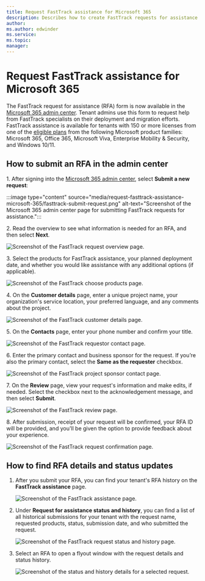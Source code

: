 ```yaml
---
title: Request FastTrack assistance for Microsoft 365
description: Describes how to create FastTrack requests for assistance in Microsoft 365 admin center.
author:
ms.author: edwinder
ms.service:
ms.topic:
manager:
---
```

# Request FastTrack assistance for Microsoft 365

The FastTrack request for assistance (RFA) form is now available in the [Microsoft 365 admin center](https://go.microsoft.com/fwlink/?linkid=2226341). Tenant admins use this form to request help from FastTrack specialists on their deployment and migration efforts. FastTrack assistance is available for tenants with 150 or more licenses from one of the [eligible plans](/microsoft-365/fasttrack/eligibility) from the following Microsoft product families: Microsoft 365, Office 365, Microsoft Viva, Enterprise Mobility & Security, and Windows 10/11.

## How to submit an RFA in the admin center

1. After signing into the [Microsoft 365 admin center](https://go.microsoft.com/fwlink/?linkid=2226341), select **Submit a new request**:  

   :::image type="content" source="media/request-fasttrack-assistance-microsoft-365/fasttrack-submit-request.png" alt-text="Screenshot of the Microsoft 365 admin center page for submitting FastTrack requests for assistance.":::
   
2. Read the overview to see what information is needed for an RFA, and then select **Next**.

  ![Screenshot of the FastTrack request overview page.](media/request-fasttrack-assistance-microsoft-365/fasttrack-request-overview.png)

3. Select the products for FastTrack assistance, your planned deployment date, and whether you would like assistance with any additional options (if applicable). 

   ![Screenshot of the FastTrack choose products page.](media/request-fasttrack-assistance-microsoft-365/fasttrack-choose-products.png)

4. On the **Customer details** page, enter a unique project name, your organization's service location, your preferred language, and any comments about the project.

  ![Screenshot of the FastTrack customer details page.](media/request-fasttrack-assistance-microsoft-365/fasttrack-customer-details.png)

5. On the **Contacts** page, enter your phone number and confirm your title.

   ![Screenshot of the FastTrack requestor contact page.](media/request-fasttrack-assistance-microsoft-365/fasttrack-requestor-contact.png)

6. Enter the primary contact and business sponsor for the request. If you’re also the primary contact, select the **Same as the requester** checkbox.

   ![Screenshot of the FastTrack project sponsor contact page.](media/request-fasttrack-assistance-microsoft-365/fasttrack-sponsor-contact.png)

7. On the **Review** page, view your request's information and make edits, if needed. Select the checkbox next to the acknowledgement message, and then select **Submit**. 

   ![Screenshot of the FastTrack review page.](media/request-fasttrack-assistance-microsoft-365/fasttrack-request-review.png)

8. After submission, receipt of your request will be confirmed, your RFA ID will be provided, and you'll be given the option to provide feedback about your experience.

   ![Screenshot of the FastTrack request confirmation page.](media/request-fasttrack-assistance-microsoft-365/fasttrack-request-submitted.png)

## How to find RFA details and status updates

1. After you submit your RFA, you can find your tenant's RFA history on the **FastTrack assistance** page.

   ![Screenshot of the FastTrack assistance page.](media/request-fasttrack-assistance-microsoft-365/fasttrack-assistance.png)

2. Under **Request for assistance status and history**, you can find a list of all historical submissions for your tenant with the request name, requested products, status, submission date, and who submitted the request.

   ![Screenshot of the FastTrack request status and history page.](media/request-fasttrack-assistance-microsoft-365/fasttrack-history.png)

3. Select an RFA to open a flyout window with the request details and status history.

   ![Screenshot of the status and history details for a selected request.](media/request-fasttrack-assistance-microsoft-365/fasttrack-history-details.png)
